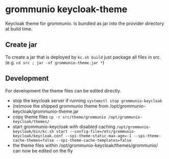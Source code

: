 # grommunio keycloak-theme

Keycloak theme for grommunio.
Is bundled as jar into the provider directory at build time.

## Create jar

To create a jar that is deployed by `kc.sh build` just package all files in src. (e.g. `cd src ; jar -xf grommunio-theme.jar *`)

## Development

For development the theme files can be edited directly.

- stop the keycloak server if running `systemctl stop grommunio-keycloak`
- (re)move the shipped grommunio theme from /opt/grommunio-keycloak/grommunio-theme.jar
- copy theme files `cp -r src/theme/grommunio /opt/grommunio-keycloak/themes/`
- start grommunio-keycloak with disabled caching `/opt/grommunio-keycloak/bin/kc.sh start --config-file=/etc/grommunio-keycloak/keycloak.conf --spi-theme-static-max-age=-1 --spi-theme-cache-themes=false --spi-theme-cache-templates=false`
- the theme files within /opt/grommunio-keycloak/themes/grommunio/ can now be edited on the fly

